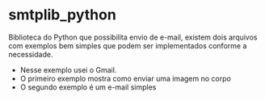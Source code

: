 # smtplib_python
Biblioteca do Python que possibilita envio de e-mail, existem dois arquivos com exemplos bem simples que podem ser implementados conforme a necessidade.
- Nesse exemplo usei o Gmail.
- O primeiro exemplo mostra como enviar uma imagem no corpo
- O segundo exemplo é um e-mail simples



